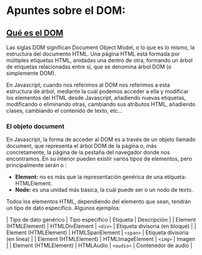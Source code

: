 # Apuntes sobre el DOM:

## [Qué es el DOM](https://lenguajejs.com/javascript/dom/que-es/)

Las siglas DOM significan Document Object Model, o lo que es lo mismo, la estructura del documento HTML. Una página HTML está formada por múltiples etiquetas HTML, anidadas una dentro de otra, formando un árbol de etiquetas relacionadas entre sí, que se denomina árbol DOM (o simplemente DOM).

En Javascript, cuando nos referimos al DOM nos referimos a esta estructura de árbol, mediante la cuál podemos acceder a ella y modificar los elementos del HTML desde Javascript, añadiendo nuevas etiquetas, modificando o eliminando otras, cambiando sus atributos HTML, añadiendo clases, cambiando el contenido de texto, etc...

### El objeto document

En Javascript, la forma de acceder al DOM es a través de un objeto llamado document, que representa el árbol DOM de la página o, más concretamente, la página de la pestaña del navegador donde nos encontramos. En su interior pueden existir varios tipos de elementos, pero principalmente serán  o :
- **Element:** no es más que la representación genérica de una etiqueta: HTMLElement.
- **Node:** es una unidad más básica, la cuál puede ser  o un nodo de texto.

Todos los elementos HTML, dependiendo del elemento que sean, tendrán un tipo de dato específico. Algunos ejemplos:

| Tipo de dato genérico | Tipo específico | Etiqueta | Descripción |
| Element (HTMLElement) | HTMLDivElement | ``<div>`` | Etiqueta divisoria (en bloque) |
| Element (HTMLElement) | HTMLSpanElement | ``<span>`` | Etiqueta divisoria (en línea) |
| Element (HTMLElement) | HTMLImageElement | ``<img>`` | Imagen |
| Element (HTMLElement) | HTMLAudio | ``<audio>`` | Contenedor de audio |